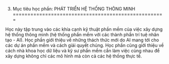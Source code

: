3. Mục tiêu học phần: PHÁT TRIỂN HỆ THỐNG THÔNG MINH
====================================================

Học này tập trung vào các khía cạnh kỹ thuật phần mềm của việc xây dựng
hệ thống thông minh (hệ thống phần mềm với các thành phần trí tuệ nhân
tạo - AI). Học phần giới thiệu về những thách thức mới do AI mang tới
cho các dự án phần mềm và cách giải quyết chúng. Học phần cũng giới
thiệu về cách nhà khoa học dữ liệu và kỹ sư phần mềm cần làm việc cùng
nhau để xây dựng không chỉ các mô hình mà còn cả các hệ thống thực tế.

